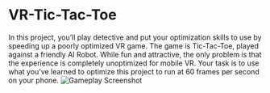 # VR-Tic-Tac-Toe
In this project, you’ll play detective and put your optimization skills to use by speeding up a poorly optimized VR game. The game is Tic-Tac-Toe, played against a friendly AI Robot. While fun and attractive, the only problem is that the experience is completely unoptimized for mobile VR. Your task is to use what you’ve learned to optimize this project to run at 60 frames per second on your phone.
![Gameplay Screenshot](./Screenshots/Screenshot_1.jpg)

